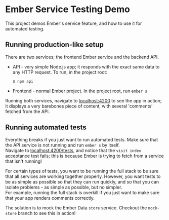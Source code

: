 # Ember Service Testing Demo

This project demos Ember's service feature, and how to use it for 
automated testing.

## Running production-like setup

There are two services; the frontend Ember service and the backend API.

* API - very simple Node.js app; it responds with the exact same data to 
  any HTTP request. To run, in the project root:
  ```
  $ npm api
  ```
* Frontend - normal Ember project. In the project root, run `ember s`

Running both services, navigate to 
[localhost:4200](http://localhost:4200) to see the app in action; it 
displays a very barebones piece of content, with several 'comments' 
fetched from the API.

## Running automated tests

Everything breaks if you just want to run automated tests. Make sure 
that the API service is not running and run `ember s` by itself.  
Navigate to [localhost:4200/tests](http://localhost:4200/tests), and 
notice that the `visit index` acceptance test fails; this is because 
Ember is trying to fetch from a service that isn't running!

For certain types of tests, you want to be running the full stack to be 
sure that all services are working together properly. However, you want 
tests to be as simple as possible so that they can run quickly, and so 
that you can isolate problems - as simple as possible, but no simpler.  
For example, running the full stack is overkill if you just want to make 
sure that your app renders comments correctly.

The solution is to mock the Ember Data `store` service. Checkout the 
`mock-store` branch to see this in action!
